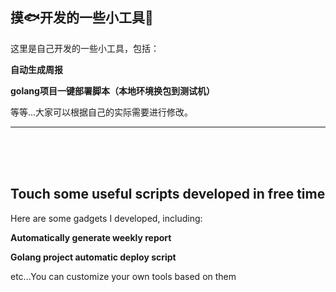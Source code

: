 ## 摸🐟开发的一些小工具🔧

这里是自己开发的一些小工具，包括：

**自动生成周报**

**golang项目一键部署脚本（本地环境换包到测试机）**

等等...大家可以根据自己的实际需要进行修改。
***
<br>
<br>
<br>

## Touch some useful scripts developed in free time

Here are some gadgets I developed, including:

**Automatically generate weekly report**

**Golang project automatic deploy script**

etc...You can customize your own tools based on them